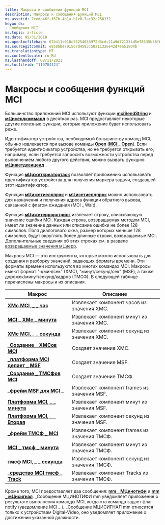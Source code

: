 ```yaml
---
title: Макросы и сообщения функций MCI
description: Макросы и сообщения функций MCI
ms.assetid: 7cedc46f-f67b-4b1a-b1e0-7ac32c250132
keywords:
- Сообщения MCI
ms.topic: article
ms.date: 05/31/2018
ms.openlocfilehash: 67b411c018c55254658972d3cdc21a9d721334d5e78635b38f636892e2c80797
ms.sourcegitcommit: e858bbe701567d4583c50a11326e42d7ea51804b
ms.translationtype: MT
ms.contentlocale: ru-RU
ms.lasthandoff: 08/11/2021
ms.locfileid: "119784324"
---
```

# <a name="mci-functions-macros-and-messages"></a>Макросы и сообщения функций MCI

Большинство приложений MCI используют функции [**mciSendString**](/previous-versions//dd757161(v=vs.85)) и [**мЦисендкомманд**](/previous-versions//dd757160(v=vs.85)) в десятках раз. MCI предоставляет некоторые другие полезные функции, которые приложение будет использовать реже.

Идентификатор устройства, необходимый большинству команд MCI, обычно извлекается при вызове команды [**Open**](open.md) ([**MCI \_ Open**](mci-open.md)). Если требуется идентификатор устройства, но не требуется открывать его, например, если требуется запросить возможности устройства перед выполнением любого другого действия, можно вызвать функцию [**мЦижетдевицеид**](/previous-versions//dd757156(v=vs.85)) .

Функция [**мЦижеткреатортаск**](/previous-versions//dd757155(v=vs.85)) позволяет приложению использовать идентификатор устройства для получения маркера задачи, создавшей этот идентификатор.

Функции [**мЦижетиелдпрок**](/previous-versions//dd757159(v=vs.85)) и [**мЦисетиелдпрок**](/previous-versions//dd757163(v=vs.85)) можно использовать для назначения и получения адреса функции обратного вызова, связанной с флагом ожидания (MCI \_ Wait).

Функция [**мЦижетеррорстринг**](/previous-versions//dd757158(v=vs.85)) извлекает строку, описывающую значение ошибки MCI. Каждая строка, возвращаемая методом MCI, имеет ли значение данных или описание ошибки не более 128 символов. Поля диалогового окна, размер которых меньше 128 символов, будут округлять более длинные строки, возвращаемые MCI. Дополнительные сведения об этих строках см. в разделе [возвращаемые значения мЦиерр](mcierr-return-values.md).

Макросы MCI — это инструменты, которые можно использовать для создания и разборку значений, задающих форматы времени. Эти форматы времени используются во многих командах MCI. Макросы имеют формат "ч/мин/сек" (ХМС), "минут/секунд/сек" (MSF), а также дорожек/минут/секунд/кадров (ТМСФ). В следующей таблице перечислены макросы и их описания.



| Макрос                                        | Описание                                        |
|----------------------------------------------|----------------------------------------------------|
| [**ХМс MCI, \_ \_ час**](mci-hms-hour.md)       | Извлекает компонент часов из значения ХМС.   |
| [**MCI \_ ХМс \_ минута**](mci-hms-minute.md)   | Извлекает компонент минут из значения ХМС. |
| [**ХМс MCI, \_ \_ секунда**](mci-hms-second.md)   | Извлекает компонент секунд из значения ХМС. |
| [**\_Создание \_ ХМСов MCI**](mci-make-hms.md)       | Создает значение ХМС.                              |
| [**\_платформа MCI делает \_ MSF**](mci-make-msf.md)       | Создает значение MSF.                              |
| [**\_Создание \_ ТМСФов MCI**](mci-make-tmsf.md)     | Создает значение ТМСФ.                              |
| [**\_фрейм MSF для MCI \_**](/previous-versions//dd743438(v=vs.85))     | Извлекает компонент frames из значения MSF.  |
| [**Платформа MCI, \_ \_ минута**](mci-msf-minute.md)   | Извлекает компонент минут из значения MSF. |
| [**Платформа MCI, \_ \_ Вторая**](mci-msf-second.md)   | Извлекает компонент секунд из значения MSF. |
| [**\_фрейм ТМСФ \_ MCI**](mci-tmsf-frame.md)   | Извлекает компонент frames из значения ТМСФ.  |
| [**MCI \_ тмсф \_ минута**](mci-tmsf-minute.md) | Извлекает компонент минут из значения ТМСФ. |
| [**тмсф MCI, \_ \_ секунда**](mci-tmsf-second.md) | Извлекает компонент секунд из значения ТМСФ. |
| [**\_средство MCI тмсф \_ Track**](mci-tmsf-track.md)   | Извлекает компонент Tracks из значения ТМСФ.  |



 

Кроме того, MCI предоставляет два сообщения: [**mm \_ МЦинотифи**](mm-mcinotify.md) и [**mm \_ мЦисигнал**](mm-mcisignal.md). \_Сообщение МЦИНОТИФИ mm уведомляет приложение о результате выполнения команды MCI, когда эта команда задает флаг notify (уведомление MCI \_ ). \_Сообщение МЦИСИГНАЛ mm относится только к устройствам Digital-Video, оно уведомляет приложение о достижении указанной должности.

 

 